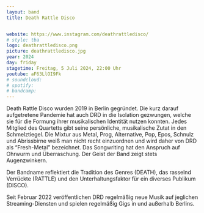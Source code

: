 ```yaml
---
layout: band
title: Death Rattle Disco


website: https://www.instagram.com/deathrattledisco/
# style: tba
logo: deathrattledisco.png
picture: deathrattledisco.jpg
year: 2024
day: friday
stagetime: Freitag, 5 Juli 2024, 22:00 Uhr
youtube: aF63LlOI9Fk
# soundcloud:
# spotify:
# bandcamp:
---
```


Death Rattle Disco wurden 2019 in Berlin gegründet. Die kurz darauf aufgetretene Pandemie hat auch DRD in die Isolation gezwungen, welche sie für die Formung ihrer musikalischen Identität nutzen konnten. Jedes Mitglied des Quartetts gibt seine persönliche, musikalische Zutat in den Schmelztiegel. Die Mixtur aus Metal, Prog, Alternative, Pop, Epos, Schnulz und Abrissbirne weiß man nicht recht einzuordnen und wird daher von DRD als “Fresh-Metal” bezeichnet. Das Songwriting hat den Anspruch auf Ohrwurm und Überraschung. Der Geist der Band zeigt stets Augenzwinkern.

Der Bandname reflektiert die Tradition des Genres (DEATH), das rasselnd Verrückte (RATTLE) und den Unterhaltungsfaktor für ein diverses Publikum (DISCO).

Seit Februar 2022 veröffentlichen DRD regelmäßig neue Musik auf jeglichen Streaming-Diensten und spielen regelmäßig Gigs in und außerhalb Berlins.
